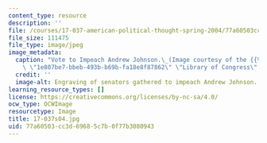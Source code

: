 ```yaml
---
content_type: resource
description: ''
file: /courses/17-037-american-political-thought-spring-2004/77a60503cc3d69685c7b0f77b3080943_17-037s04.jpg
file_size: 111475
file_type: image/jpeg
image_metadata:
  caption: "Vote to Impeach Andrew Johnson.\_(Image courtesy of the {{% resource_link\
    \ \"1e807be7-bbeb-493b-b69b-fa18e8f87862\" \"Library of Congress\" %}}.)"
  credit: ''
  image-alt: Engraving of senators gathered to impeach Andrew Johnson.
learning_resource_types: []
license: https://creativecommons.org/licenses/by-nc-sa/4.0/
ocw_type: OCWImage
resourcetype: Image
title: 17-037s04.jpg
uid: 77a60503-cc3d-6968-5c7b-0f77b3080943
---
```

